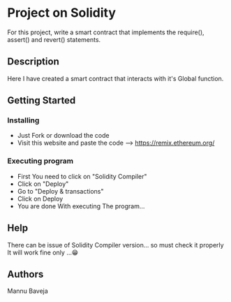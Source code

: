 # Project on Solidity

For this project, write a smart contract that implements the require(), assert() and revert() statements.


## Description

Here I have created a smart contract that interacts with it's Global function.

## Getting Started

### Installing

* Just Fork or download the code
* Visit this website and paste the code --> https://remix.ethereum.org/

### Executing program

* First You need to click on "Solidity Compiler"
* Click on "Deploy"
* Go to "Deploy & transactions"
* Click on Deploy
* You are done With executing The program...

## Help

There can be issue of Solidity Compiler version... so must check it properly It will work fine only ...😁



## Authors

Mannu Baveja

